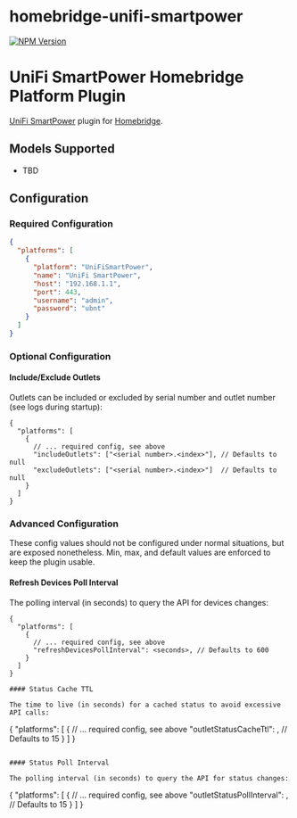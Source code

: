 # homebridge-unifi-smartpower

[![NPM Version](https://img.shields.io/npm/v/homebridge-unifi-smartpower.svg)](https://www.npmjs.com/package/homebridge-unifi-smartpower)

# UniFi SmartPower Homebridge Platform Plugin

[UniFi SmartPower](https://store.ui.com/collections/unifi-network-smartpower) plugin
for [Homebridge](https://github.com/homebridge/homebridge).

## Models Supported

- TBD

## Configuration

### Required Configuration

```json
{
  "platforms": [
    {
      "platform": "UniFiSmartPower",
      "name": "UniFi SmartPower",
      "host": "192.168.1.1",
      "port": 443,
      "username": "admin",
      "password": "ubnt"
    }
  ]
}
```

### Optional Configuration

#### Include/Exclude Outlets

Outlets can be included or excluded by serial number and outlet number (see logs during startup):

```
{
  "platforms": [
    {
      // ... required config, see above
      "includeOutlets": ["<serial number>.<index>"], // Defaults to null
      "excludeOutlets": ["<serial number>.<index>"]  // Defaults to null
    }
  ]
}
```

### Advanced Configuration

These config values should not be configured under normal situations, but are
exposed nonetheless. Min, max, and default values are enforced to keep the
plugin usable.

#### Refresh Devices Poll Interval

The polling interval (in seconds) to query the API for devices changes:

```
{
  "platforms": [
    {
      // ... required config, see above
      "refreshDevicesPollInterval": <seconds>, // Defaults to 600
    }
  ]
}

#### Status Cache TTL

The time to live (in seconds) for a cached status to avoid excessive API calls:

```

{
"platforms": [
{
// ... required config, see above
"outletStatusCacheTtl": <seconds>, // Defaults to 15
}
]
}

```

#### Status Poll Interval

The polling interval (in seconds) to query the API for status changes:

```

{
"platforms": [
{
// ... required config, see above
"outletStatusPollInterval": <seconds>, // Defaults to 15
}
]
}

```

```
